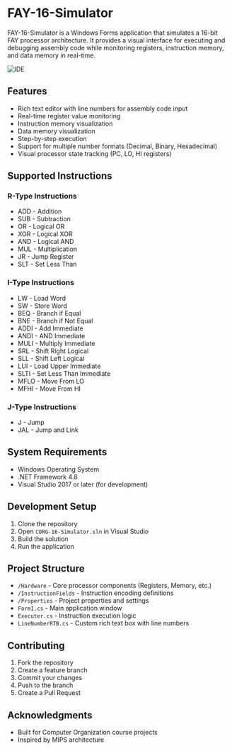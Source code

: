 # FAY-16-Simulator

FAY-16-Simulator is a Windows Forms application that simulates a 16-bit FAY processor architecture. It provides a visual interface for executing and debugging assembly code while monitoring registers, instruction memory, and data memory in real-time.


![IDE](https://github.com/user-attachments/assets/f354159c-7fcd-47c4-916f-d852b9d15594)

## Features

- Rich text editor with line numbers for assembly code input
- Real-time register value monitoring
- Instruction memory visualization
- Data memory visualization
- Step-by-step execution
- Support for multiple number formats (Decimal, Binary, Hexadecimal)
- Visual processor state tracking (PC, LO, HI registers)

## Supported Instructions

### R-Type Instructions
- ADD - Addition
- SUB - Subtraction
- OR - Logical OR
- XOR - Logical XOR
- AND - Logical AND
- MUL - Multiplication
- JR - Jump Register
- SLT - Set Less Than

### I-Type Instructions
- LW - Load Word
- SW - Store Word
- BEQ - Branch if Equal
- BNE - Branch if Not Equal
- ADDI - Add Immediate
- ANDI - AND Immediate
- MULI - Multiply Immediate
- SRL - Shift Right Logical
- SLL - Shift Left Logical
- LUI - Load Upper Immediate
- SLTI - Set Less Than Immediate
- MFLO - Move From LO
- MFHI - Move From HI

### J-Type Instructions
- J - Jump
- JAL - Jump and Link

## System Requirements

- Windows Operating System
- .NET Framework 4.8
- Visual Studio 2017 or later (for development)

## Development Setup

1. Clone the repository
2. Open `CORG-16-Simulator.sln` in Visual Studio
3. Build the solution
4. Run the application

## Project Structure

- `/Hardware` - Core processor components (Registers, Memory, etc.)
- `/InstructionFields` - Instruction encoding definitions
- `/Properties` - Project properties and settings
- `Form1.cs` - Main application window
- `Executer.cs` - Instruction execution logic
- `LineNumberRTB.cs` - Custom rich text box with line numbers

## Contributing

1. Fork the repository
2. Create a feature branch
3. Commit your changes
4. Push to the branch
5. Create a Pull Request

## Acknowledgments

- Built for Computer Organization course projects
- Inspired by MIPS architecture
